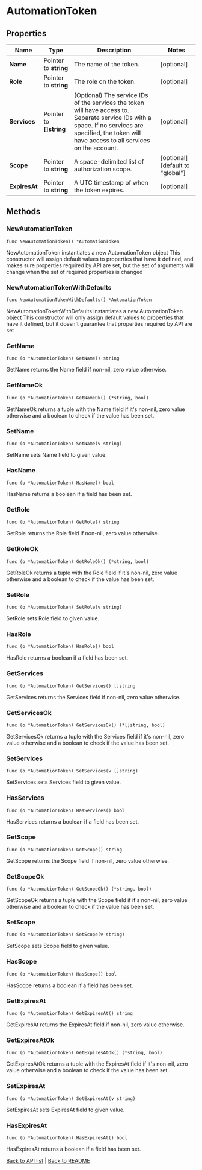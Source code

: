 # AutomationToken

## Properties

Name | Type | Description | Notes
------------ | ------------- | ------------- | -------------
**Name** | Pointer to **string** | The name of the token. | [optional] 
**Role** | Pointer to **string** | The role on the token. | [optional] 
**Services** | Pointer to **[]string** | (Optional) The service IDs of the services the token will have access to. Separate service IDs with a space. If no services are specified, the token will have access to all services on the account.  | [optional] 
**Scope** | Pointer to **string** | A space-delimited list of authorization scope. | [optional] [default to "global"]
**ExpiresAt** | Pointer to **string** | A UTC timestamp of when the token expires. | [optional] 

## Methods

### NewAutomationToken

`func NewAutomationToken() *AutomationToken`

NewAutomationToken instantiates a new AutomationToken object
This constructor will assign default values to properties that have it defined,
and makes sure properties required by API are set, but the set of arguments
will change when the set of required properties is changed

### NewAutomationTokenWithDefaults

`func NewAutomationTokenWithDefaults() *AutomationToken`

NewAutomationTokenWithDefaults instantiates a new AutomationToken object
This constructor will only assign default values to properties that have it defined,
but it doesn't guarantee that properties required by API are set

### GetName

`func (o *AutomationToken) GetName() string`

GetName returns the Name field if non-nil, zero value otherwise.

### GetNameOk

`func (o *AutomationToken) GetNameOk() (*string, bool)`

GetNameOk returns a tuple with the Name field if it's non-nil, zero value otherwise
and a boolean to check if the value has been set.

### SetName

`func (o *AutomationToken) SetName(v string)`

SetName sets Name field to given value.

### HasName

`func (o *AutomationToken) HasName() bool`

HasName returns a boolean if a field has been set.

### GetRole

`func (o *AutomationToken) GetRole() string`

GetRole returns the Role field if non-nil, zero value otherwise.

### GetRoleOk

`func (o *AutomationToken) GetRoleOk() (*string, bool)`

GetRoleOk returns a tuple with the Role field if it's non-nil, zero value otherwise
and a boolean to check if the value has been set.

### SetRole

`func (o *AutomationToken) SetRole(v string)`

SetRole sets Role field to given value.

### HasRole

`func (o *AutomationToken) HasRole() bool`

HasRole returns a boolean if a field has been set.

### GetServices

`func (o *AutomationToken) GetServices() []string`

GetServices returns the Services field if non-nil, zero value otherwise.

### GetServicesOk

`func (o *AutomationToken) GetServicesOk() (*[]string, bool)`

GetServicesOk returns a tuple with the Services field if it's non-nil, zero value otherwise
and a boolean to check if the value has been set.

### SetServices

`func (o *AutomationToken) SetServices(v []string)`

SetServices sets Services field to given value.

### HasServices

`func (o *AutomationToken) HasServices() bool`

HasServices returns a boolean if a field has been set.

### GetScope

`func (o *AutomationToken) GetScope() string`

GetScope returns the Scope field if non-nil, zero value otherwise.

### GetScopeOk

`func (o *AutomationToken) GetScopeOk() (*string, bool)`

GetScopeOk returns a tuple with the Scope field if it's non-nil, zero value otherwise
and a boolean to check if the value has been set.

### SetScope

`func (o *AutomationToken) SetScope(v string)`

SetScope sets Scope field to given value.

### HasScope

`func (o *AutomationToken) HasScope() bool`

HasScope returns a boolean if a field has been set.

### GetExpiresAt

`func (o *AutomationToken) GetExpiresAt() string`

GetExpiresAt returns the ExpiresAt field if non-nil, zero value otherwise.

### GetExpiresAtOk

`func (o *AutomationToken) GetExpiresAtOk() (*string, bool)`

GetExpiresAtOk returns a tuple with the ExpiresAt field if it's non-nil, zero value otherwise
and a boolean to check if the value has been set.

### SetExpiresAt

`func (o *AutomationToken) SetExpiresAt(v string)`

SetExpiresAt sets ExpiresAt field to given value.

### HasExpiresAt

`func (o *AutomationToken) HasExpiresAt() bool`

HasExpiresAt returns a boolean if a field has been set.


[Back to API list](../README.md#documentation-for-api-endpoints) | [Back to README](../README.md)
